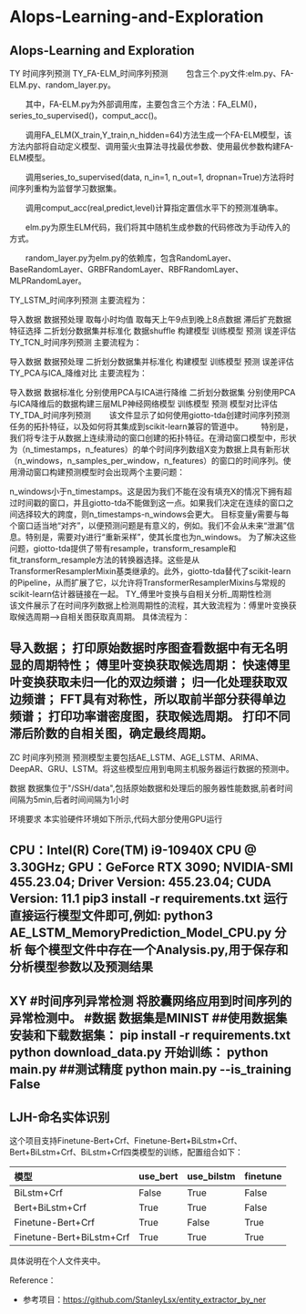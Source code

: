 # AIops-Learning-and-Exploration
AIops-Learning and Exploration 
------------------------------------------------------------------------------------------------------------------------------------------------------------------
TY
时间序列预测
TY_FA-ELM_时间序列预测
  包含三个.py文件:elm.py、FA-ELM.py、random_layer.py。

  其中，FA-ELM.py为外部调用库，主要包含三个方法：FA_ELM()，series_to_supervised()，comput_acc()。

  调用FA_ELM(X_train,Y_train,n_hidden=64)方法生成一个FA-ELM模型，该方法内部将自动定义模型、调用萤火虫算法寻找最优参数、使用最优参数构建FA-ELM模型。

  调用series_to_supervised(data, n_in=1, n_out=1, dropnan=True)方法将时间序列重构为监督学习数据集。

  调用comput_acc(real,predict,level)计算指定置信水平下的预测准确率。

  elm.py为原生ELM代码，我们将其中随机生成参数的代码修改为手动传入的方式。

  random_layer.py为elm.py的依赖库，包含RandomLayer、BaseRandomLayer、GRBFRandomLayer、RBFRandomLayer、MLPRandomLayer。

TY_LSTM_时间序列预测
主要流程为：

导入数据
数据预处理
取每小时均值
取每天上午9点到晚上8点数据
滞后扩充数据
特征选择
二折划分数据集并标准化
数据shuffle
构建模型
训练模型
预测
误差评估
TY_TCN_时间序列预测
主要流程为：

导入数据
数据预处理
二折划分数据集并标准化
构建模型
训练模型
预测
误差评估
TY_PCA与ICA_降维对比
主要流程为：

导入数据
数据标准化
分别使用PCA与ICA进行降维
二折划分数据集
分别使用PCA与ICA降维后的数据构建三层MLP神经网络模型
训练模型
预测
模型对比评估
TY_TDA_时间序列预测
  该文件显示了如何使用giotto-tda创建时间序列预测任务的拓扑特征，以及如何将其集成到scikit-learn兼容的管道中。
  特别是，我们将专注于从数据上连续滑动的窗口创建的拓扑特征。在滑动窗口模型中，形状为（n_timestamps，n_features）的单个时间序列数组X变为数据上具有新形状（n_windows，n_samples_per_window，n_features）的窗口的时间序列。使用滑动窗口构建预测模型时会出现两个主要问题：

n_windows小于n_timestamps。这是因为我们不能在没有填充X的情况下拥有超过时间戳的窗口，并且giotto-tda不能做到这一点。如果我们决定在连续的窗口之间选择较大的跨度，则n_timestamps-n_windows会更大。
目标变量y需要与每个窗口适当地“对齐”，以便预测问题是有意义的，例如。我们不会从未来“泄漏”信息。特别是，需要对y进行“重新采样”，使其长度也为n_windows。 为了解决这些问题，giotto-tda提供了带有resample，transform_resample和fit_transform_resample方法的转换器选择。这些是从TransformerResamplerMixin基类继承的。此外，giotto-tda替代了scikit-learn的Pipeline，从而扩展了它，以允许将TransformerResamplerMixins与常规的scikit-learn估计器链接在一起。
TY_傅里叶变换与自相关分析_周期性检测
  该文件展示了在时间序列数据上检测周期性的流程，其大致流程为：傅里叶变换获取候选周期-->自相关图获取真周期。
具体流程为：

导入数据；
打印原始数据时序图查看数据中有无名明显的周期特性；
傅里叶变换获取候选周期：
快速傅里叶变换获取未归一化的双边频谱；
归一化处理获取双边频谱；
FFT具有对称性，所以取前半部分获得单边频谱；
打印功率谱密度图，获取候选周期。
打印不同滞后阶数的自相关图，确定最终周期。
-------------------------------------------------------------------------------------------------------------------------------------------------------
ZC
时间序列预测
预测模型主要包括AE_LSTM、AGE_LSTM、ARIMA、DeepAR、GRU、LSTM。将这些模型应用到电网主机服务器运行数据的预测中。

数据
数据集位于"/SSH/data",包括原始数据和处理后的服务器性能数据,前者时间间隔为5min,后者时间间隔为1小时



环境要求
本实验硬件环境如下所示,代码大部分使用GPU运行

CPU：Intel(R) Core(TM) i9-10940X CPU @ 3.30GHz; GPU：GeForce RTX 3090; NVIDIA-SMI 455.23.04; Driver Version: 455.23.04; CUDA Version: 11.1
pip3 install -r requirements.txt
运行
直接运行模型文件即可,例如: python3 AE_LSTM_MemoryPrediction_Model_CPU.py
分析
每个模型文件中存在一个Analysis.py,用于保存和分析模型参数以及预测结果
---------------------------------------------------------------------------------------------------------------------------------------------------------
XY
#时间序列异常检测 将胶囊网络应用到时间序列的异常检测中。 #数据 数据集是MINIST ##使用数据集 安装和下载数据集： pip install -r requirements.txt python download_data.py 开始训练： python main.py ##测试精度 python main.py --is_training False
---------------------------------------------------------------------------------------------------------------------------------------------------------

## LJH-命名实体识别
这个项目支持Finetune-Bert+Crf、Finetune-Bert+BiLstm+Crf、Bert+BiLstm+Crf、BiLstm+Crf四类模型的训练，配置组合如下：  

模型|use_bert|use_bilstm|finetune|
:---|:---|:---|---
BiLstm+Crf|False|True|False
Bert+BiLstm+Crf|True|True|False
Finetune-Bert+Crf|True|False|True
Finetune-Bert+BiLstm+Crf|True|True|True

具体说明在个人文件夹中。

Reference：
* 参考项目：https://github.com/StanleyLsx/entity_extractor_by_ner
